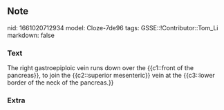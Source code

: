 ## Note
nid: 1661020712934
model: Cloze-7de96
tags: GSSE::!Contributor::Tom_Li
markdown: false

### Text
<div>
  The right gastroepiploic vein runs down over the {{c1::front of
  the pancreas}}, to join the {{c2::superior mesenteric}} vein at
  the {{c3::lower border of the neck of the pancreas.}}
</div>

### Extra

